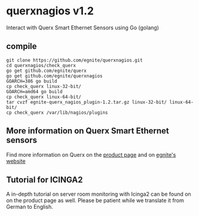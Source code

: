 # querxnagios v1.2
Interact with Querx Smart Ethernet Sensors using Go (golang)

## compile
```
git clone https://github.com/egnite/querxnagios.git
cd querxnagios/check_querx
go get github.com/egnite/querx
go get github.com/egnite/querxnagios
GOARCH=386 go build
cp check_querx linux-32-bit/
GOARCH=amd64 go build
cp check_querx linux-64-bit/
tar cvzf egnite-querx_nagios_plugin-1.2.tar.gz linux-32-bit/ linux-64-bit/
cp check_querx /var/lib/nagios/plugins
```

## More information on Querx Smart Ethernet sensors
Find more information on Querx on the [product page](http://sensors.egnite.de)
and on [egnite's website](http://www.egnite.de)

## Tutorial for ICINGA2
A in-depth tutorial on server room monitoring with Icinga2 can be found
on on the product page as well. Please be patient while we translate it
from German to English.
